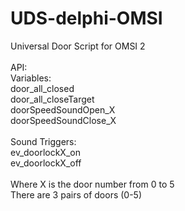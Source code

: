 # UDS-delphi-OMSI
Universal Door Script for OMSI 2<br>
<br>
API:<br>
  Variables:<br>
    door_all_closed<br>
    door_all_closeTarget<br>
    doorSpeedSoundOpen_X<br>
    doorSpeedSoundClose_X<br>
    <br>
   Sound Triggers:<br>
    ev_doorlockX_on<br>
    ev_doorlockX_off<br>
 <br>
 Where X is the door number from 0 to 5<br>
 There are 3 pairs of doors (0-5)<br>
